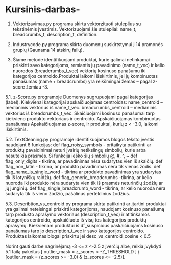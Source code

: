 # Kursinis-darbas-

1. Vektorizavimas.py programa skirta vektorzituoti stuleplius su tekstinėmis įvestimis. Vektorizuojami šie stulepliai: name_t, breadcrumbs_t, description_t, definition.
2. Industrycode.py programa skirta duomenų suskirtstymui į 14 pramonės grupių (Gaunama 14 atskirų failų).

 5. Šiame metode identifikuojami produktai, kurie galimai netinkamai priskirti savo kategorijoms, remiantis jų pavadinimo (name_t_vec) ir kelio nuorodos (breadcrumbs_t_vec) vektorių kosinuso panašumu iki kategorijos centroido.Produktai laikomi išskirtimis, jei jų kombinuotas panašumas (name + breadcrumbs) yra reikšmingai žemas – pagal z-score žemiau -3.

   5.1. z-Score.py programoje
                              Duomenys sugrupuojami pagal kategorijas (label).
                              Kiekvienai kategorijai apskaičiuojamas centroidas:
                                          name_centroid – medianinis vektorius iš name_t_vec.
                                          breadcrumbs_centroid – medianinis vektorius iš breadcrumbs_t_vec.
                              Skaičiuojami kosinuso panašumai tarp kiekvieno produkto vektoriaus ir centroido.
                              Apskaičiuojamas kombinuotas panašumas
                              Apskaičiuojamas z-score, ir produktai, kurių z < -3.0, laikomi išskirtimis.

   5.2. TextCleaning.py programoje identifikuojamos blogos teksto įvestis naudojant 6 funkcijas:
                              def flag_noisy_symbols - pritaikyta patikrinti ar produktų pavaidinimai neturi įvairių netikslingų simbolių, kurie arba nesuteikia prasmės. Ši funkcija ieško šių simbolių @, #, ^, ~
                              def flag_only_digits - tikrina, ar pavadinimas nėra sudarytas vien iš skaičių.
                              def flag_non_latin - tikrina, ar produkto pavadinimas nėra tik vienas žodis.
                              def flag_name_is_single_word - tikrina ar produkto pavadinimas yra sudarytas tik iš lotyniškų raidžių.
                              def flag_generic_breadcrumbs -tikrina, ar kelio nuoroda iki produkto nėra sudaryta vien tik iš prasmės neturinčių žodžių ar jų junginių.
                              def flag_single_breadcrumb_word - tikrina, ar kelio nuoroda nėra sudaryta tik iš vieno žodžio, pašalinus perteklinius žodžius.

   5.3. Describtion_vs_centroid.py  programa skirta patikrinti ar įtartini produktai yra galimai neteisingai priskirti kategorijoms, naudojant kosinuso panašumą tarp produkto aprašymo vektoriaus (description_t_vec) ir atitinkamos kategorijos centroido, apskaičiuoto iš visų tos kategorijos produktų aprašymų.
                              Kiekvienam produktui iš df_suspicious paskaičiuojams kosinuso panašumas tarp jo description_t_vec ir savo kategorijos centroido.
                              Produktas laikomas blogai priskirtu jei desc_vs_centroid_cosine < 0.5
                              
   Norint gauti darbe nagrinėjamą -3 <= z <-2.5 z įverčių aibe, reikia įvykdyti 5.1 failą pakeitus [ outlier_mask = z_scores < -Z_THRESHOLD ] į [outlier_mask = (z_scores >= -3.0) & (z_scores <= -2.5)].

   



 












